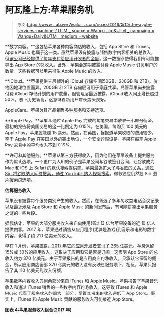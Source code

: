 # 阿瓦隆上方:苹果服务机

> 原文:[https://www . above Avalon . com/notes/2018/5/15/the-apple-services-machine？UTM _ source = Wanqu . co&UTM _ campaign = Wanqu+Daily&UTM _ medium = website](https://www.aboveavalon.com/notes/2018/5/15/the-apple-services-machine?utm_source=wanqu.co&utm_campaign=Wanqu+Daily&utm_medium=website)

**数字内容。**这包括苹果各种内容商店的收入，包括 App Store 和 iTunes。Apple Music 也属于这一类。虽然苹果没有披露与销售数字内容相关的总收入，但[该公司已经提供了每年支付给应用开发者的金额](https://www.aboveavalon.com/dailypremiumupdate/2018/1/8/apple-release-app-store-financials-for-2017-jimmy-iovine-to-leave-apple-apples-performance-in-2017)。这一数据点使得我们有可能推导出 App Store 的总收入。此外，苹果会定期披露付费 Apple Music 订阅用户的数量，这些数据可以用来衍生 Apple Music 的收入。

**iCloud。**苹果提供三层额外的 iCloud 存储空间(50GB、200GB 和 2TB)。价格因地理位置而异。200GB 和 2TB 存储层可用于家庭共享。尽管苹果尚未披露付费 iCloud 存储计划的用户数量，但管理层最近披露，iCloud 收入同比增长超过 50%，创下历史新高，这意味着新用户增长势头良好。

AppleCare。苹果为其产品销售多种服务和支持选项。

**Apple Pay。**苹果从通过 Apple Pay 完成的每笔交易中收取一小部分佣金。最初的报告将美国交易的这一比例定为 0.15%。在美国，每购买 100 美元的 Apple Pay，苹果就能赚 15 美分。然而，在英国，据报道苹果收取的费用较少。鉴于 Apple Pay 在美国以外的突出地位，一个安全的假设是，苹果在每笔 Apple Pay 交易中的平均收入不到 0.15%。

**许可和其他服务。**苹果从第三方获得收入，因为他们在苹果设备上提供服务作为默认选项。一个更广为人知的例子是苹果公司与谷歌签订合同，让谷歌成为 Mac 和 iOS 上 Safari 的默认搜索提供商。[苹果最近扩大了与谷歌的关系，通过 Siri 将谷歌纳入网络搜索，通过 YouTube 纳入视频搜索](https://www.aboveavalon.com/dailypremiumupdate/2017/9/26/iphone-sales-in-china-continue-to-stabilize-apple-replaces-bing-withgoogle-for-siri-search)。微软必应仍然是 Siri 图片搜索的选项。

**估算服务收入**

苹果没有披露每个服务类别产生的收入。然而，在筛选了多年的收益电话会议记录以及最近涉及 App Store 和 Apple Music 的新闻发布后，有可能拼凑出苹果服务之谜的一些片段。

据我估计，苹果的大部分服务收入来自向使用超过 13 亿台苹果设备的近 10 亿人提供内容。2017 年，苹果通过销售从应用程序(尤其是游戏)到音乐和电影的数字内容，获得了约 210 亿美元的收入。

早在 1 月份，[苹果披露，2017 年它向应用开发者支付了 265 亿美元](https://www.aboveavalon.com/dailypremiumupdate/2018/1/8/apple-release-app-store-financials-for-2017-jimmy-iovine-to-leave-apple-apples-performance-in-2017)。苹果保留 15%或 30%的应用收入，这取决于应用和它是否是订阅。这表明 App Store 的总收入约为 370 亿美元。由于苹果报告的是应用商店的净收入，只承认它保留的佣金，所以应用商店全部 370 亿美元的收入没有反映在服务项下。相反，苹果只报告了其 110 亿美元的收入份额。

苹果数字内容收入的剩余部分来自 iTunes 和 Apple Music。苹果报告了苹果音乐收入和通过 iTunes 销售的一些数字内容的毛收入。这导致 iTunes 和 Apple Music 代表了服务收入的很大一部分，尽管其带来的收入远低于 App Store。事实上，iTunes 和 Apple Music 贡献的服务收入可能接近 App Store。

**图表 4:苹果服务收入组合(2017 年)**